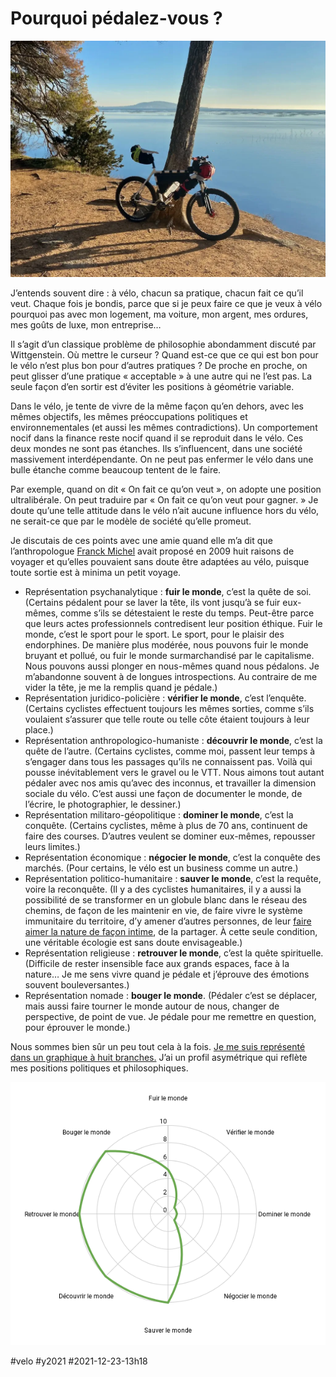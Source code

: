 # Pourquoi pédalez-vous ?

![Le vélo de Logane](_i/IMG_4481.webp)

J’entends souvent dire : à vélo, chacun sa pratique, chacun fait ce qu’il veut. Chaque fois je bondis, parce que si je peux faire ce que je veux à vélo pourquoi pas avec mon logement, ma voiture, mon argent, mes ordures, mes goûts de luxe, mon entreprise…

Il s’agit d’un classique problème de philosophie abondamment discuté par Wittgenstein. Où mettre le curseur ? Quand est-ce que ce qui est bon pour le vélo n’est plus bon pour d’autres pratiques ? De proche en proche, on peut glisser d’une pratique « acceptable » à une autre qui ne l’est pas. La seule façon d’en sortir est d’éviter les positions à géométrie variable.

Dans le vélo, je tente de vivre de la même façon qu’en dehors, avec les mêmes objectifs, les mêmes préoccupations politiques et environnementales (et aussi les mêmes contradictions). Un comportement nocif dans la finance reste nocif quand il se reproduit dans le vélo. Ces deux mondes ne sont pas étanches. Ils s’influencent, dans une société massivement interdépendante. On ne peut pas enfermer le vélo dans une bulle étanche comme beaucoup tentent de le faire.

Par exemple, quand on dit « On fait ce qu’on veut », on adopte une position ultralibérale. On peut traduire par « On fait ce qu’on veut pour gagner. » Je doute qu’une telle attitude dans le vélo n’ait aucune influence hors du vélo, ne serait-ce que par le modèle de société qu’elle promeut.

Je discutais de ces points avec une amie quand elle m’a dit que l’anthropologue [Franck Michel](https://www.croiseedesroutes.com/franck-michel-assoc-deroutes-detours) avait proposé en 2009 huit raisons de voyager et qu’elles pouvaient sans doute être adaptées au vélo, puisque toute sortie est à minima un petit voyage.

* Représentation psychanalytique : **fuir le monde**, c’est la quête de soi. (Certains pédalent pour se laver la tête, ils vont jusqu’à se fuir eux-mêmes, comme s’ils se détestaient le reste du temps. Peut-être parce que leurs actes professionnels contredisent leur position éthique. Fuir le monde, c’est le sport pour le sport. Le sport, pour le plaisir des endorphines. De manière plus modérée, nous pouvons fuir le monde bruyant et pollué, ou fuir le monde surmarchandisé par le capitalisme. Nous pouvons aussi plonger en nous-mêmes quand nous pédalons. Je m’abandonne souvent à de longues introspections. Au contraire de me vider la tête, je me la remplis quand je pédale.)
* Représentation juridico-policière : **vérifier le monde**, c’est l’enquête. (Certains cyclistes effectuent toujours les mêmes sorties, comme s’ils voulaient s’assurer que telle route ou telle côte étaient toujours à leur place.)
* Représentation anthropologico-humaniste : **découvrir le monde**, c’est la quête de l’autre. (Certains cyclistes, comme moi, passent leur temps à s’engager dans tous les passages qu’ils ne connaissent pas. Voilà qui pousse inévitablement vers le gravel ou le VTT. Nous aimons tout autant pédaler avec nos amis qu’avec des inconnus, et travailler la dimension sociale du vélo. C’est aussi une façon de documenter le monde, de l’écrire, le photographier, le dessiner.)
* Représentation militaro-géopolitique : **dominer le monde**, c’est la conquête. (Certains cyclistes, même à plus de 70 ans, continuent de faire des courses. D’autres veulent se dominer eux-mêmes, repousser leurs limites.)
* Représentation économique : **négocier le monde**, c’est la conquête des marchés. (Pour certains, le vélo est un business comme un autre.)
* Représentation politico-humanitaire : **sauver le monde**, c’est la requête, voire la reconquête. (Il y a des cyclistes humanitaires, il y a aussi la possibilité de se transformer en un globule blanc dans le réseau des chemins, de façon de les maintenir en vie, de faire vivre le système immunitaire du territoire, d’y amener d’autres personnes, de leur [faire aimer la nature de façon intime](../8/lecologie-commence-par-lamour-du-territoire.md), de la partager. À cette seule condition, une véritable écologie est sans doute envisageable.)
* Représentation religieuse : **retrouver le monde**, c’est la quête spirituelle. (Difficile de rester insensible face aux grands espaces, face à la nature… Je me sens vivre quand je pédale et j’éprouve des émotions souvent bouleversantes.)
* Représentation nomade : **bouger le monde**. (Pédaler c’est se déplacer, mais aussi faire tourner le monde autour de nous, changer de perspective, de point de vue. Je pédale pour me remettre en question, pour éprouver le monde.)

Nous sommes bien sûr un peu tout cela à la fois. [Je me suis représenté dans un graphique à huit branches.](https://docs.google.com/spreadsheets/d/13qMNbL0xSvFwuIHOmW6DbYl2enaX-DmAhyKOyD95N9s/edit?usp=sharing) J’ai un profil asymétrique qui reflète mes positions politiques et philosophiques.

[![Mon profil](_i/pourquoi1.png)](https://docs.google.com/spreadsheets/d/13qMNbL0xSvFwuIHOmW6DbYl2enaX-DmAhyKOyD95N9s/edit?usp=sharing)

#velo #y2021 #2021-12-23-13h18
